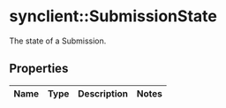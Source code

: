 # synclient::SubmissionState

The state of a Submission.
## Properties
Name | Type | Description | Notes
------------ | ------------- | ------------- | -------------


